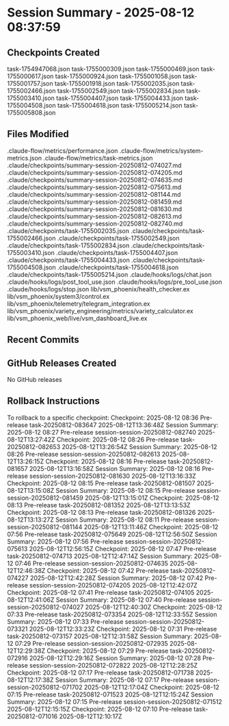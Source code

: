 # Session Summary - 2025-08-12 08:37:59

## Checkpoints Created
task-1754947068.json
task-1755000309.json
task-1755000469.json
task-1755000617.json
task-1755000924.json
task-1755001058.json
task-1755001757.json
task-1755001918.json
task-1755002035.json
task-1755002466.json
task-1755002549.json
task-1755002834.json
task-1755003410.json
task-1755004407.json
task-1755004433.json
task-1755004508.json
task-1755004618.json
task-1755005214.json
task-1755005808.json

## Files Modified
.claude-flow/metrics/performance.json
.claude-flow/metrics/system-metrics.json
.claude-flow/metrics/task-metrics.json
.claude/checkpoints/summary-session-20250812-074027.md
.claude/checkpoints/summary-session-20250812-074205.md
.claude/checkpoints/summary-session-20250812-074635.md
.claude/checkpoints/summary-session-20250812-075613.md
.claude/checkpoints/summary-session-20250812-081144.md
.claude/checkpoints/summary-session-20250812-081459.md
.claude/checkpoints/summary-session-20250812-081630.md
.claude/checkpoints/summary-session-20250812-082613.md
.claude/checkpoints/summary-session-20250812-082740.md
.claude/checkpoints/task-1755002035.json
.claude/checkpoints/task-1755002466.json
.claude/checkpoints/task-1755002549.json
.claude/checkpoints/task-1755002834.json
.claude/checkpoints/task-1755003410.json
.claude/checkpoints/task-1755004407.json
.claude/checkpoints/task-1755004433.json
.claude/checkpoints/task-1755004508.json
.claude/checkpoints/task-1755004618.json
.claude/checkpoints/task-1755005214.json
.claude/hooks/logs/chat.json
.claude/hooks/logs/post_tool_use.json
.claude/hooks/logs/pre_tool_use.json
.claude/hooks/logs/stop.json
lib/vsm_phoenix/health_checker.ex
lib/vsm_phoenix/system3/control.ex
lib/vsm_phoenix/telemetry/telegram_integration.ex
lib/vsm_phoenix/variety_engineering/metrics/variety_calculator.ex
lib/vsm_phoenix_web/live/vsm_dashboard_live.ex

## Recent Commits


## GitHub Releases Created
No GitHub releases

## Rollback Instructions
To rollback to a specific checkpoint:
Checkpoint: 2025-08-12 08:36	Pre-release	task-20250812-083647	2025-08-12T13:36:48Z
Session Summary: 2025-08-12 08:27	Pre-release	session-session-20250812-082740	2025-08-12T13:27:42Z
Checkpoint: 2025-08-12 08:26	Pre-release	task-20250812-082653	2025-08-12T13:26:54Z
Session Summary: 2025-08-12 08:26	Pre-release	session-session-20250812-082613	2025-08-12T13:26:15Z
Checkpoint: 2025-08-12 08:16	Pre-release	task-20250812-081657	2025-08-12T13:16:58Z
Session Summary: 2025-08-12 08:16	Pre-release	session-session-20250812-081630	2025-08-12T13:16:33Z
Checkpoint: 2025-08-12 08:15	Pre-release	task-20250812-081507	2025-08-12T13:15:08Z
Session Summary: 2025-08-12 08:15	Pre-release	session-session-20250812-081459	2025-08-12T13:15:01Z
Checkpoint: 2025-08-12 08:13	Pre-release	task-20250812-081352	2025-08-12T13:13:53Z
Checkpoint: 2025-08-12 08:13	Pre-release	task-20250812-081326	2025-08-12T13:13:27Z
Session Summary: 2025-08-12 08:11	Pre-release	session-session-20250812-081144	2025-08-12T13:11:46Z
Checkpoint: 2025-08-12 07:56	Pre-release	task-20250812-075649	2025-08-12T12:56:50Z
Session Summary: 2025-08-12 07:56	Pre-release	session-session-20250812-075613	2025-08-12T12:56:15Z
Checkpoint: 2025-08-12 07:47	Pre-release	task-20250812-074713	2025-08-12T12:47:14Z
Session Summary: 2025-08-12 07:46	Pre-release	session-session-20250812-074635	2025-08-12T12:46:38Z
Checkpoint: 2025-08-12 07:42	Pre-release	task-20250812-074227	2025-08-12T12:42:28Z
Session Summary: 2025-08-12 07:42	Pre-release	session-session-20250812-074205	2025-08-12T12:42:07Z
Checkpoint: 2025-08-12 07:41	Pre-release	task-20250812-074105	2025-08-12T12:41:06Z
Session Summary: 2025-08-12 07:40	Pre-release	session-session-20250812-074027	2025-08-12T12:40:30Z
Checkpoint: 2025-08-12 07:33	Pre-release	task-20250812-073354	2025-08-12T12:33:55Z
Session Summary: 2025-08-12 07:33	Pre-release	session-session-20250812-073321	2025-08-12T12:33:23Z
Checkpoint: 2025-08-12 07:31	Pre-release	task-20250812-073157	2025-08-12T12:31:58Z
Session Summary: 2025-08-12 07:29	Pre-release	session-session-20250812-072935	2025-08-12T12:29:38Z
Checkpoint: 2025-08-12 07:29	Pre-release	task-20250812-072916	2025-08-12T12:29:16Z
Session Summary: 2025-08-12 07:28	Pre-release	session-session-20250812-072822	2025-08-12T12:28:25Z
Checkpoint: 2025-08-12 07:17	Pre-release	task-20250812-071738	2025-08-12T12:17:38Z
Session Summary: 2025-08-12 07:17	Pre-release	session-session-20250812-071702	2025-08-12T12:17:04Z
Checkpoint: 2025-08-12 07:15	Pre-release	task-20250812-071523	2025-08-12T12:15:24Z
Session Summary: 2025-08-12 07:15	Pre-release	session-session-20250812-071512	2025-08-12T12:15:15Z
Checkpoint: 2025-08-12 07:10	Pre-release	task-20250812-071016	2025-08-12T12:10:17Z

